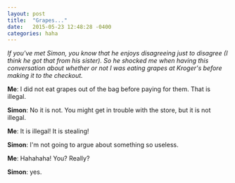 ```yaml
---
layout: post
title:  "Grapes..."
date:   2015-05-23 12:48:28 -0400
categories: haha
---
```


*If you've met Simon, you know that he enjoys disagreeing just to disagree (I think he got that from his sister).  So he shocked me when having this conversation about whether or not I was eating grapes at Kroger's before making it to the checkout.*

**Me**:  I did not eat grapes out of the bag before paying for them.  That is illegal.

**Simon**:  No it is not.  You might get in trouble with the store, but it is not illegal.

**Me**:  It is illegal!  It is stealing!

**Simon**:  I'm not going to argue about something so useless.

**Me**:  Hahahaha!  You?  Really?

**Simon**: yes.